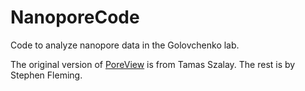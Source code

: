 NanoporeCode
============

Code to analyze nanopore data in the Golovchenko lab.

The original version of [PoreView](https://github.com/tszalay/PoreView) is from Tamas Szalay.
The rest is by Stephen Fleming.
